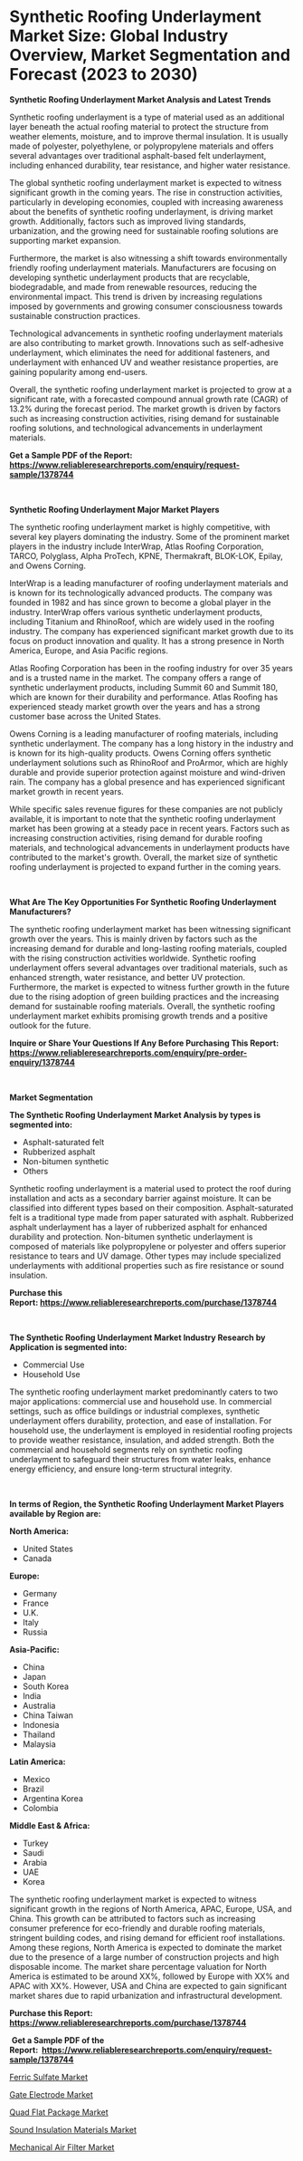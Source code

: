 <p><h1>Synthetic Roofing Underlayment Market Size: Global Industry Overview, Market Segmentation and Forecast (2023 to 2030)</h1></p><p><strong>Synthetic Roofing Underlayment Market Analysis and Latest Trends</strong></p>
<p><p>Synthetic roofing underlayment is a type of material used as an additional layer beneath the actual roofing material to protect the structure from weather elements, moisture, and to improve thermal insulation. It is usually made of polyester, polyethylene, or polypropylene materials and offers several advantages over traditional asphalt-based felt underlayment, including enhanced durability, tear resistance, and higher water resistance.</p><p>The global synthetic roofing underlayment market is expected to witness significant growth in the coming years. The rise in construction activities, particularly in developing economies, coupled with increasing awareness about the benefits of synthetic roofing underlayment, is driving market growth. Additionally, factors such as improved living standards, urbanization, and the growing need for sustainable roofing solutions are supporting market expansion.</p><p>Furthermore, the market is also witnessing a shift towards environmentally friendly roofing underlayment materials. Manufacturers are focusing on developing synthetic underlayment products that are recyclable, biodegradable, and made from renewable resources, reducing the environmental impact. This trend is driven by increasing regulations imposed by governments and growing consumer consciousness towards sustainable construction practices.</p><p>Technological advancements in synthetic roofing underlayment materials are also contributing to market growth. Innovations such as self-adhesive underlayment, which eliminates the need for additional fasteners, and underlayment with enhanced UV and weather resistance properties, are gaining popularity among end-users.</p><p>Overall, the synthetic roofing underlayment market is projected to grow at a significant rate, with a forecasted compound annual growth rate (CAGR) of 13.2% during the forecast period. The market growth is driven by factors such as increasing construction activities, rising demand for sustainable roofing solutions, and technological advancements in underlayment materials.</p></p>
<p><strong>Get a Sample PDF of the Report:&nbsp; <a href="https://www.reliableresearchreports.com/enquiry/request-sample/1378744">https://www.reliableresearchreports.com/enquiry/request-sample/1378744</a></strong></p>
<p>&nbsp;</p>
<p><strong>Synthetic Roofing Underlayment Major Market Players</strong></p>
<p><p>The synthetic roofing underlayment market is highly competitive, with several key players dominating the industry. Some of the prominent market players in the industry include InterWrap, Atlas Roofing Corporation, TARCO, Polyglass, Alpha ProTech, KPNE, Thermakraft, BLOK-LOK, Epilay, and Owens Corning.</p><p>InterWrap is a leading manufacturer of roofing underlayment materials and is known for its technologically advanced products. The company was founded in 1982 and has since grown to become a global player in the industry. InterWrap offers various synthetic underlayment products, including Titanium and RhinoRoof, which are widely used in the roofing industry. The company has experienced significant market growth due to its focus on product innovation and quality. It has a strong presence in North America, Europe, and Asia Pacific regions.</p><p>Atlas Roofing Corporation has been in the roofing industry for over 35 years and is a trusted name in the market. The company offers a range of synthetic underlayment products, including Summit 60 and Summit 180, which are known for their durability and performance. Atlas Roofing has experienced steady market growth over the years and has a strong customer base across the United States.</p><p>Owens Corning is a leading manufacturer of roofing materials, including synthetic underlayment. The company has a long history in the industry and is known for its high-quality products. Owens Corning offers synthetic underlayment solutions such as RhinoRoof and ProArmor, which are highly durable and provide superior protection against moisture and wind-driven rain. The company has a global presence and has experienced significant market growth in recent years.</p><p>While specific sales revenue figures for these companies are not publicly available, it is important to note that the synthetic roofing underlayment market has been growing at a steady pace in recent years. Factors such as increasing construction activities, rising demand for durable roofing materials, and technological advancements in underlayment products have contributed to the market's growth. Overall, the market size of synthetic roofing underlayment is projected to expand further in the coming years.</p></p>
<p>&nbsp;</p>
<p><strong>What Are The Key Opportunities For Synthetic Roofing Underlayment Manufacturers?</strong></p>
<p><p>The synthetic roofing underlayment market has been witnessing significant growth over the years. This is mainly driven by factors such as the increasing demand for durable and long-lasting roofing materials, coupled with the rising construction activities worldwide. Synthetic roofing underlayment offers several advantages over traditional materials, such as enhanced strength, water resistance, and better UV protection. Furthermore, the market is expected to witness further growth in the future due to the rising adoption of green building practices and the increasing demand for sustainable roofing materials. Overall, the synthetic roofing underlayment market exhibits promising growth trends and a positive outlook for the future.</p></p>
<p><strong>Inquire or Share Your Questions If Any Before Purchasing This Report: <a href="https://www.reliableresearchreports.com/enquiry/pre-order-enquiry/1378744">https://www.reliableresearchreports.com/enquiry/pre-order-enquiry/1378744</a></strong></p>
<p>&nbsp;</p>
<p><strong>Market Segmentation</strong></p>
<p><strong>The Synthetic Roofing Underlayment Market Analysis by types is segmented into:</strong></p>
<p><ul><li>Asphalt-saturated felt</li><li>Rubberized asphalt</li><li>Non-bitumen synthetic</li><li>Others</li></ul></p>
<p><p>Synthetic roofing underlayment is a material used to protect the roof during installation and acts as a secondary barrier against moisture. It can be classified into different types based on their composition. Asphalt-saturated felt is a traditional type made from paper saturated with asphalt. Rubberized asphalt underlayment has a layer of rubberized asphalt for enhanced durability and protection. Non-bitumen synthetic underlayment is composed of materials like polypropylene or polyester and offers superior resistance to tears and UV damage. Other types may include specialized underlayments with additional properties such as fire resistance or sound insulation.</p></p>
<p><strong>Purchase this Report:&nbsp;<a href="https://www.reliableresearchreports.com/purchase/1378744">https://www.reliableresearchreports.com/purchase/1378744</a></strong></p>
<p>&nbsp;</p>
<p><strong>The Synthetic Roofing Underlayment Market Industry Research by Application is segmented into:</strong></p>
<p><ul><li>Commercial Use</li><li>Household Use</li></ul></p>
<p><p>The synthetic roofing underlayment market predominantly caters to two major applications: commercial use and household use. In commercial settings, such as office buildings or industrial complexes, synthetic underlayment offers durability, protection, and ease of installation. For household use, the underlayment is employed in residential roofing projects to provide weather resistance, insulation, and added strength. Both the commercial and household segments rely on synthetic roofing underlayment to safeguard their structures from water leaks, enhance energy efficiency, and ensure long-term structural integrity.</p></p>
<p>&nbsp;</p>
<p><strong>In terms of Region, the Synthetic Roofing Underlayment Market Players available by Region are:</strong></p>
<p>
    <p> <strong> North America: </strong>
        <ul>
            <li>United States</li>
            <li>Canada</li>
        </ul>
        </p> 
    <p> <strong> Europe: </strong>
        <ul>
            <li>Germany</li>
            <li>France</li>
            <li>U.K.</li>
            <li>Italy</li>
            <li>Russia</li>
        </ul>
        </p> 
    <p> <strong> Asia-Pacific: </strong>
        <ul>
            <li>China</li>
            <li>Japan</li>
            <li>South Korea</li>
            <li>India</li>
            <li>Australia</li>
            <li>China Taiwan</li>
            <li>Indonesia</li>
            <li>Thailand</li>
            <li>Malaysia</li>
        </ul>
        </p> 
    <p> <strong> Latin America: </strong>
        <ul>
            <li>Mexico</li>
            <li>Brazil</li>
            <li>Argentina Korea</li>
            <li>Colombia</li>
        </ul>
        </p> 
    <p> <strong> Middle East & Africa: </strong>
        <ul>
            <li>Turkey</li>
            <li>Saudi</li>
            <li>Arabia</li>
            <li>UAE</li>
            <li>Korea</li>
        </ul>
    </p>
    </p>
<p><p>The synthetic roofing underlayment market is expected to witness significant growth in the regions of North America, APAC, Europe, USA, and China. This growth can be attributed to factors such as increasing consumer preference for eco-friendly and durable roofing materials, stringent building codes, and rising demand for efficient roof installations. Among these regions, North America is expected to dominate the market due to the presence of a large number of construction projects and high disposable income. The market share percentage valuation for North America is estimated to be around XX%, followed by Europe with XX% and APAC with XX%. However, USA and China are expected to gain significant market shares due to rapid urbanization and infrastructural development.</p></p>
<p><strong>Purchase this Report: <a href="https://www.reliableresearchreports.com/purchase/1378744">https://www.reliableresearchreports.com/purchase/1378744</a></strong></p>
<p>&nbsp;<strong>Get a Sample PDF of the Report:&nbsp;&nbsp;<a href="https://www.reliableresearchreports.com/enquiry/request-sample/1378744">https://www.reliableresearchreports.com/enquiry/request-sample/1378744</a></strong></p>
<p><strong></strong></p>
<p><p><a href="https://github.com/grishafomin4852/Market-Research-Report-List-1/blob/main/ferric-sulfate-market.md">Ferric Sulfate Market</a></p><p><a href="https://medium.com/@majorwalker1947/analyzing-gate-electrode-market-global-industry-perspective-and-forecast-2023-to-2030-7331f9813193">Gate Electrode Market</a></p><p><a href="https://medium.com/@claudekunze/quad-flat-package-market-insights-into-market-cagr-market-trends-and-growth-strategies-7f0ff78096ce">Quad Flat Package Market</a></p><p><a href="https://github.com/abbypearson7765/Market-Research-Report-List-1/blob/main/sound-insulation-materials-market.md">Sound Insulation Materials Market</a></p><p><a href="https://medium.com/@avarobertson1969/mechanical-air-filter-market-report-reveals-the-latest-trends-and-growth-opportunities-of-this-c41c7f7e82e3">Mechanical Air Filter Market</a></p></p>
